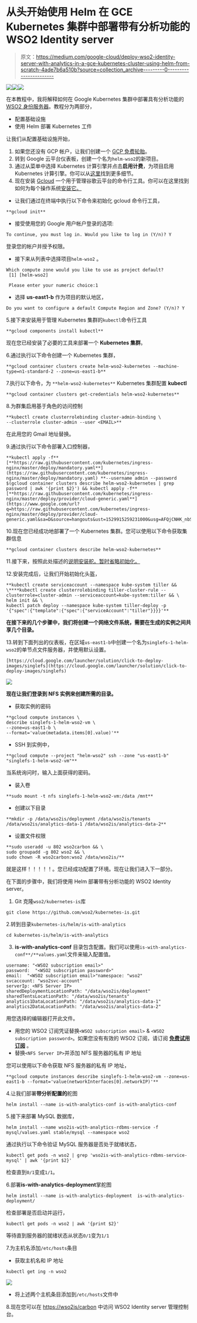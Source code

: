 # 从头开始使用 Helm 在 GCE Kubernetes 集群中部署带有分析功能的 WSO2 Identity server

> 原文：<https://medium.com/google-cloud/deploy-wso2-identity-server-with-analytics-in-a-gce-kubernetes-cluster-using-helm-from-scratch-4ade7b6a510b?source=collection_archive---------0----------------------->

![](img/9cb84754230dfb1ffe200340fe5d55e7.png)![](img/9993cee0fbe048465775ddf149a4c9dc.png)![](img/0dc5bec4dd10079896715d768f692d78.png)

在本教程中，我将解释如何在 Google Kubernetes 集群中部署具有分析功能的 [WSO2 身份服务器](https://wso2.com/identity-and-access-management)。教程分为两部分，

*   配置基础设施
*   使用 Helm 部署 Kubernetes 工件

让我们从配置基础设施开始，

1.  如果您还没有 GCP 帐户，让我们创建一个 [GCP 免费轮胎](https://cloud.google.com/free/)。
2.  转到 Google 云平台仪表板，创建一个名为`helm-wso2`的新项目。
3.  通过从菜单中选择 Kubernetes 计算引擎并点击**启用计费**，为项目启用 Kubernetes 计算引擎。你可以从[这里](https://cloud.google.com/kubernetes-engine/docs/quickstart)找到更多细节。
4.  现在安装 [Gcloud](https://cloud.google.com/sdk/gcloud/) 一个用于管理谷歌云平台的命令行工具。你可以在这里找到如何为每个操作系统[安装它。](https://cloud.google.com/sdk/docs/quickstarts)

*   让我们通过在终端中执行以下命令来初始化 gcloud 命令行工具，

```
**gcloud init**
```

*   接受使用您的 Google 用户帐户登录的选项:

```
To continue, you must log in. Would you like to log in (Y/n)? Y
```

登录您的帐户并授予权限。

*   接下来从列表中选择项目`helm-wso2` 。

```
Which compute zone would you like to use as project default?
 [1] [helm-wso2]

 Please enter your numeric choice:1
```

*   选择 **us-east1-b** 作为项目的默认地区，

```
Do you want to configure a default Compute Region and Zone? (Y/n)? Y
```

5.接下来安装用于管理 Kubernetes 集群的`kubectl`命令行工具

```
**gcloud components install kubectl**
```

现在您已经安装了必要的工具来部署一个 **Kubernetes 集群**。

6.通过执行以下命令创建一个 Kubernetes 集群，

```
**gcloud container clusters create helm-wso2-kubernetes --machine-type=n1-standard-2 --zone=us-east1-b**
```

7.执行以下命令，为 `**helm-wso2-kubernetes**` Kubernetes 集群配置 **kubectl**

```
**gcloud container clusters get-credentials helm-wso2-kubernetes**
```

8.为群集启用基于角色的访问控制

```
**kubectl create clusterrolebinding cluster-admin-binding \
--clusterrole cluster-admin --user <EMAIL>**
```

在此用您的 Gmail 地址替换<email>。</email>

9.通过执行以下命令部署入口控制器，

```
**kubectl apply -f** [**https://raw.githubusercontent.com/kubernetes/ingress-nginx/master/deploy/mandatory.yaml**](https://raw.githubusercontent.com/kubernetes/ingress-nginx/master/deploy/mandatory.yaml) **--username admin --password $(gcloud container clusters describe helm-wso2-kubernetes | grep password | awk '{print $2}') && kubectl apply -f** [**https://raw.githubusercontent.com/kubernetes/ingress-nginx/master/deploy/provider/cloud-generic.yaml**](https://www.google.com/url?q=https://raw.githubusercontent.com/kubernetes/ingress-nginx/master/deploy/provider/cloud-generic.yaml&sa=D&source=hangouts&ust=1529915259231000&usg=AFQjCNHK_nbSy8rCjQ6QDcjbd_8_W2TySw)
```

10.现在您已经成功地部署了一个 Kubernetes 集群。您可以使用以下命令获取集群信息

```
**gcloud container clusters describe helm-wso2-kubernetes**
```

11.接下来，按照此处描述的[说明安装舵。暂时省略初始化。](https://docs.helm.sh/using_helm/#installing-helm)

12.安装完成后，让我们开始初始化头盔，

```
**kubectl create serviceaccount --namespace kube-system tiller && \****kubectl create clusterrolebinding tiller-cluster-rule --clusterrole=cluster-admin --serviceaccount=kube-system:tiller && \ helm init && \
kubectl patch deploy --namespace kube-system tiller-deploy -p '{"spec":{"template":{"spec":{"serviceAccount":"tiller"}}}}'**
```

**在接下来的几个步骤中，我们将创建一个网络文件系统，需要在生成的实例之间共享几个目录。**

13.转到下面列出的仪表板，在区域`us-east1-b`中创建一个名为`singlefs-1-helm-wso2`的单节点文件服务器，并使用默认设置。

```
[https://cloud.google.com/launcher/solution/click-to-deploy-images/singlefs](https://cloud.google.com/launcher/solution/click-to-deploy-images/singlefs)
```

![](img/a069f3acea626fb4a7c1c9980878dcd4.png)

**现在让我们登录到 NFS 实例来创建所需的目录。**

*   获取实例的密码

```
**gcloud compute instances \
describe singlefs-1-helm-wso2-vm \
--zone=us-east1-b \
--format='value(metadata.items[0].value)'**
```

*   SSH 到实例中，

```
**gcloud compute --project "helm-wso2" ssh --zone "us-east1-b" "singlefs-1-helm-wso2-vm"**
```

当系统询问时，输入上面获得的密码。

*   装入卷

```
**sudo mount -t nfs singlefs-1-helm-wso2-vm:/data /mnt**
```

*   创建以下目录

```
**mkdir -p /data/wso2is/deployment /data/wso2is/tenants /data/wso2is/analytics-data-1 /data/wso2is/analytics-data-2**
```

*   设置文件权限

```
**sudo useradd -u 802 wso2carbon && \
sudo groupadd -g 802 wso2 && \
sudo chown -R wso2carbon:wso2 /data/wso2is/**
```

就是这样！！！！！。您已经成功配置了环境。现在让我们进入下一部分。

在下面的步骤中，我们将使用 Helm 部署带有分析功能的 WSO2 Identity server。

1.  Git 克隆`wso2/kubernetes-is`库

```
git clone https://github.com/wso2/kubernetes-is.git
```

2.转到目录`kubernetes-is/helm/is-with-analytics`

```
cd kubernetes-is/helm/is-with-analytics
```

3. **is-with-analytics-conf** 目录包含配置。我们可以使用`is-with-analytics-conf**/**values.yaml`文件来输入配置值。

```
username: "<WSO2 subscription email>"
password:  "<WSO2 subscription password>"
email:  "<WSO2 subscription email>"namespace: "wso2"
svcaccount: "wso2svc-account"
serverIp: <NFS Server IP>
sharedDeploymentLocationPath: "/data/wso2is/deployment"
sharedTentsLocationPath: "/data/wso2is/tenants"
analytics1DataLocationPath: "/data/wso2is/analytics-data-1"
analytics2DataLocationPath: "/data/wso2is/analytics-data-2"
```

用您选择的编辑器打开此文件。

*   用您的 WSO2 订阅凭证替换`<WSO2 subscription email>` & `<WSO2 subscription password>`。如果您没有有效的 WSO2 订阅，请订阅 [**免费试用订阅**](https://wso2.com/subscription/free-trial) 。
*   替换`<NFS Server IP>`并添加 NFS 服务器的私有 IP 地址

您可以使用以下命令获取 NFS 服务器的私有 IP 地址，

```
**gcloud compute instances describe singlefs-1-helm-wso2-vm --zone=us-east1-b --format='value(networkInterfaces[0].networkIP)'**
```

4.让我们部署**带分析配置的**舵图

```
helm install --name is-with-analytics-conf is-with-analytics-conf
```

5.接下来部署 MySQL 数据库，

```
helm install --name wso2is-with-analytics-rdbms-service -f mysql/values.yaml stable/mysql --namespace wso2
```

通过执行以下命令验证 MySQL 服务器是否处于就绪状态，

```
kubectl get pods -n wso2 | grep 'wso2is-with-analytics-rdbms-service-mysql' | awk '{print $2}'
```

检查直到`0/1`变成`1/1`。

6.部署**is-with-analytics-deployment**掌舵图

```
helm install --name is-with-analytics-deployment  is-with-analytics-deployment/
```

检查部署是否启动并运行，

```
kubectl get pods -n wso2 | awk '{print $2}'
```

等待直到服务器的就绪状态从状态`0/1`变为`1/1`

7.为主机名添加`/etc/hosts`条目

*   获取主机名和 IP 地址

```
kubectl get ing -n wso2
```

![](img/892e1d5b547332984ee45d59065d68a2.png)

*   将上述两个主机条目添加到`/etc/hosts`文件中

8.现在您可以在 [https://wso2is/carbon](https://wso2is/carbon) 中访问 WSO2 Identity server 管理控制台。
